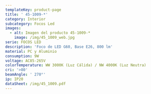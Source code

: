 ```yaml
---
templateKey: product-page
title: ' 45-1009-*'
category: Interior
subcategory: Focos Led
images:
  - alt: Imagen del producto 45-1009-*
    image: /img/45_1009_web.jpg
serie: FOCOS LED
description: 'Foco de LED G60, Base E26, 800 lm'
material: PC y Aluminio
consumption: 9W
voltage: AC85-265V
colorTemperature: WW 3000K (Luz Cálida) / NW 4000K (Luz Neutra)
cri: '>80'
beamAngle: ' 270°'
ip: IP20
dataSheet: /img/45_1009.pdf
---
```


